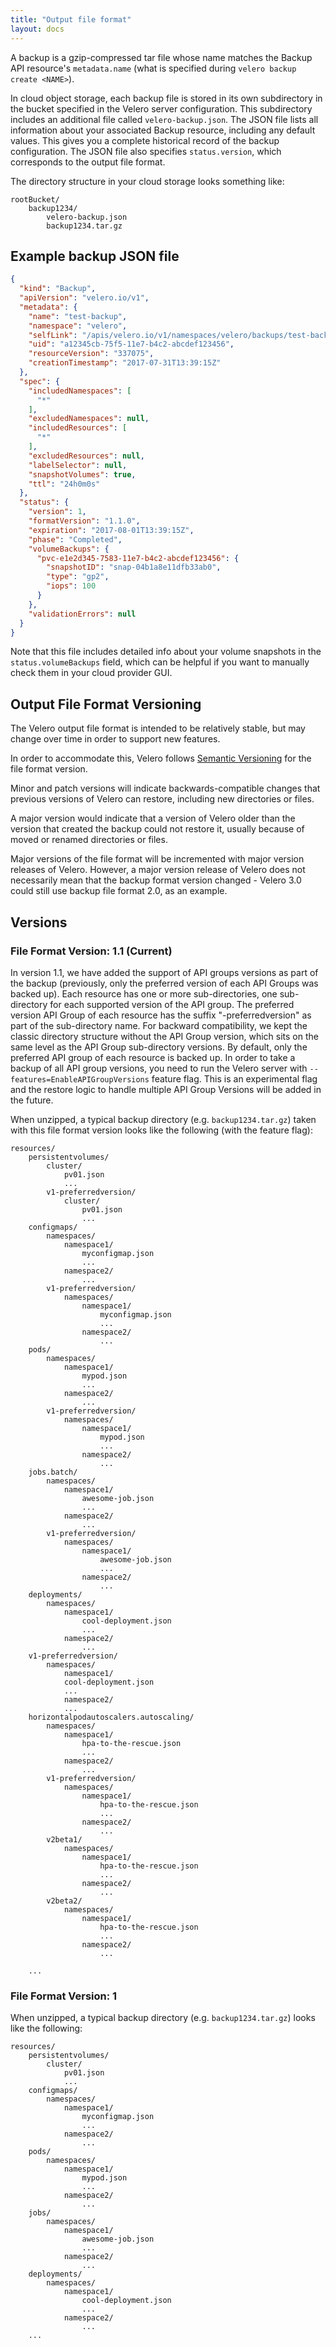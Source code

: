 ```yaml
---
title: "Output file format"
layout: docs
---
```


A backup is a gzip-compressed tar file whose name matches the Backup API resource's `metadata.name` (what is specified during `velero backup create <NAME>`).

In cloud object storage, each backup file is stored in its own subdirectory in the bucket specified in the Velero server configuration. This subdirectory includes an additional file called `velero-backup.json`. The JSON file lists all information about your associated Backup resource, including any default values. This gives you a complete historical record of the backup configuration. The JSON file also specifies `status.version`, which corresponds to the output file format.

The directory structure in your cloud storage looks something like:

```
rootBucket/
    backup1234/
        velero-backup.json
        backup1234.tar.gz
```

## Example backup JSON file

```json
{
  "kind": "Backup",
  "apiVersion": "velero.io/v1",
  "metadata": {
    "name": "test-backup",
    "namespace": "velero",
    "selfLink": "/apis/velero.io/v1/namespaces/velero/backups/test-backup",
    "uid": "a12345cb-75f5-11e7-b4c2-abcdef123456",
    "resourceVersion": "337075",
    "creationTimestamp": "2017-07-31T13:39:15Z"
  },
  "spec": {
    "includedNamespaces": [
      "*"
    ],
    "excludedNamespaces": null,
    "includedResources": [
      "*"
    ],
    "excludedResources": null,
    "labelSelector": null,
    "snapshotVolumes": true,
    "ttl": "24h0m0s"
  },
  "status": {
    "version": 1,
    "formatVersion": "1.1.0",
    "expiration": "2017-08-01T13:39:15Z",
    "phase": "Completed",
    "volumeBackups": {
      "pvc-e1e2d345-7583-11e7-b4c2-abcdef123456": {
        "snapshotID": "snap-04b1a8e11dfb33ab0",
        "type": "gp2",
        "iops": 100
      }
    },
    "validationErrors": null
  }
}
```
Note that this file includes detailed info about your volume snapshots in the `status.volumeBackups` field, which can be helpful if you want to manually check them in your cloud provider GUI.

## Output File Format Versioning

The Velero output file format is intended to be relatively stable, but may change over time in order to support new features.

In order to accommodate this, Velero follows [Semantic Versioning](http://semver.org/) for the file format version.

Minor and patch versions will indicate backwards-compatible changes that previous versions of Velero can restore, including new directories or files.

A major version would indicate that a version of Velero older than the version that created the backup could not restore it, usually because of moved or renamed directories or files.

Major versions of the file format will be incremented with major version releases of Velero.
However, a major version release of Velero does not necessarily mean that the backup format version changed - Velero 3.0 could still use backup file format 2.0, as an example.

## Versions

### File Format Version: 1.1 (Current)

In version 1.1, we have added the support of API groups versions as part of the backup (previously, only the preferred version of each API Groups was backed up). Each resource has one or more sub-directories, one sub-directory for each supported version of the API group. The preferred version API Group of each resource has the suffix "-preferredversion" as part of the sub-directory name. For backward compatibility, we kept the classic directory structure without the API Group version, which sits on the same level as the API Group sub-directory versions.
By default, only the preferred API group of each resource is backed up. 
In order to take a backup of all API group versions, you need to run the Velero server with `--features=EnableAPIGroupVersions` feature flag. This is an experimental flag and the restore logic to handle multiple API Group Versions will be added in the future.


When unzipped, a typical backup directory (e.g. `backup1234.tar.gz`) taken with this file format version looks like the following (with the feature flag):

```
resources/
    persistentvolumes/
        cluster/
            pv01.json
            ...
        v1-preferredversion/
            cluster/
                pv01.json
                ...
    configmaps/
        namespaces/
            namespace1/
                myconfigmap.json
                ...
            namespace2/
                ...
        v1-preferredversion/
            namespaces/
                namespace1/
                    myconfigmap.json
                    ...
                namespace2/
                    ...
    pods/
        namespaces/
            namespace1/
                mypod.json
                ...
            namespace2/
                ...
        v1-preferredversion/
            namespaces/
                namespace1/
                    mypod.json
                    ...
                namespace2/
                    ...
    jobs.batch/
        namespaces/
            namespace1/
                awesome-job.json
                ...
            namespace2/
                ...
        v1-preferredversion/
            namespaces/
                namespace1/
                    awesome-job.json
                    ...
                namespace2/
                    ...
    deployments/
        namespaces/
            namespace1/
                cool-deployment.json
                ...
            namespace2/
                ...
	v1-preferredversion/
		namespaces/
		    namespace1/
			cool-deployment.json
			...
		    namespace2/
			...
    horizontalpodautoscalers.autoscaling/
        namespaces/
            namespace1/
                hpa-to-the-rescue.json
                ...
            namespace2/
                ...
        v1-preferredversion/
            namespaces/
                namespace1/
                    hpa-to-the-rescue.json
                    ...
                namespace2/
                    ...
        v2beta1/
            namespaces/
                namespace1/
                    hpa-to-the-rescue.json
                    ...
                namespace2/
                    ...
        v2beta2/
            namespaces/
                namespace1/
                    hpa-to-the-rescue.json
                    ...
                namespace2/
                    ...

    ...
```

### File Format Version: 1

When unzipped, a typical backup directory (e.g. `backup1234.tar.gz`) looks like the following:

```
resources/
    persistentvolumes/
        cluster/
            pv01.json
            ...
    configmaps/
        namespaces/
            namespace1/
                myconfigmap.json
                ...
            namespace2/
                ...
    pods/
        namespaces/
            namespace1/
                mypod.json
                ...
            namespace2/
                ...
    jobs/
        namespaces/
            namespace1/
                awesome-job.json
                ...
            namespace2/
                ...
    deployments/
        namespaces/
            namespace1/
                cool-deployment.json
                ...
            namespace2/
                ...
    ...
```
